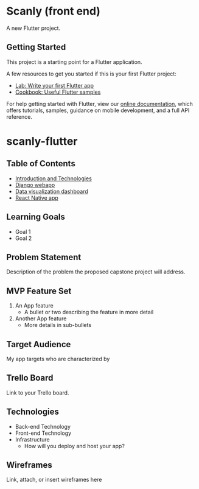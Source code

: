 # Scanly (front end)

A new Flutter project.

## Getting Started

This project is a starting point for a Flutter application.

A few resources to get you started if this is your first Flutter project:

- [Lab: Write your first Flutter app](https://flutter.dev/docs/get-started/codelab)
- [Cookbook: Useful Flutter samples](https://flutter.dev/docs/cookbook)

For help getting started with Flutter, view our
[online documentation](https://flutter.dev/docs), which offers tutorials,
samples, guidance on mobile development, and a full API reference.
# scanly-flutter

## Table of Contents

* [Introduction and Technologies](#introduction-and-technologies)
* [Django webapp](#django-webapp)
* [Data visualization dashboard](#data-visualization-dashboard)
* [React Native app](#react-native-app)

## Learning Goals
- Goal 1
- Goal 2

## Problem Statement

Description of the problem the proposed capstone project will address.

## MVP Feature Set

1.  An App feature
    - A bullet or two describing the feature in more detail
1.  Another App feature
    - More details in sub-bullets

## Target Audience

My app targets <something> who are characterized by <something else>

## Trello Board
Link to your Trello board.

## Technologies

- Back-end Technology
- Front-end Technology
- Infrastructure
  - How will you deploy and host your app?

## Wireframes

Link, attach, or insert wireframes here


